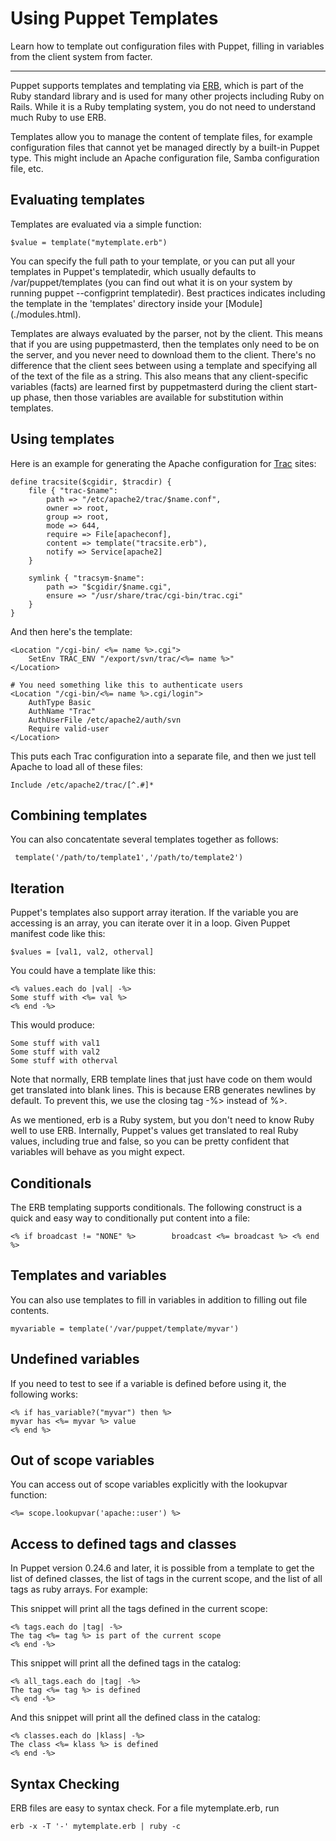 Using Puppet Templates
======================

Learn how to template out configuration files with Puppet, filling in variables
from the client system from facter.

* * *

Puppet supports templates and templating via
[ERB](http://www.ruby-doc.org/stdlib/libdoc/erb/rdoc/), which is
part of the Ruby standard library and is used for many other
projects including Ruby on Rails.  While it is a Ruby templating
system, you do not need to understand much Ruby to use ERB.  

Templates allow you to manage the content of template files, for example configuration files that
cannot yet be managed directly by a built-in Puppet type.   This might include
an Apache configuration file, Samba configuration file, etc.

## Evaluating templates

Templates are evaluated via a simple function:

    $value = template("mytemplate.erb")

You can specify the full path to your template, or you can put all
your templates in Puppet's templatedir, which usually defaults to
/var/puppet/templates (you can find out what it is on your system
by running puppet --configprint templatedir).  Best practices indicates
including the template in the 'templates' directory inside your [Module]
(./modules.html).

Templates are always evaluated by the parser, not by the client.
This means that if you are using puppetmasterd, then the templates
only need to be on the server, and you never need to download them
to the client. There's no difference that the client sees between using a
template and specifying all of the text of the file as a string. This also
means that any client-specific variables (facts) are learned first
by puppetmasterd during the client start-up phase, then those
variables are available for substitution within templates.

## Using templates

Here is an example for generating the Apache configuration for 
[Trac](http://trac.edgewall.org/) sites:

    define tracsite($cgidir, $tracdir) {
        file { "trac-$name":
            path => "/etc/apache2/trac/$name.conf",
            owner => root,
            group => root,
            mode => 644,
            require => File[apacheconf],
            content => template("tracsite.erb"),
            notify => Service[apache2]
        }
    
        symlink { "tracsym-$name":
            path => "$cgidir/$name.cgi",
            ensure => "/usr/share/trac/cgi-bin/trac.cgi"
        }
    }

And then here's the template:

    <Location "/cgi-bin/ <%= name %>.cgi">
        SetEnv TRAC_ENV "/export/svn/trac/<%= name %>"
    </Location> 
    
    # You need something like this to authenticate users
    <Location "/cgi-bin/<%= name %>.cgi/login">
        AuthType Basic 
        AuthName "Trac" 
        AuthUserFile /etc/apache2/auth/svn
        Require valid-user
    </Location>

This puts each Trac configuration into a separate
file, and then we just tell Apache to load all of these files:

    Include /etc/apache2/trac/[^.#]*

## Combining templates

You can also concatentate several templates together as follows:

     template('/path/to/template1','/path/to/template2')

## Iteration

Puppet's templates also support array iteration. If the variable you are
accessing is an array, you can iterate over it in a loop. Given Puppet manifest
code like this:

    $values = [val1, val2, otherval]

You could have a template like this:

    <% values.each do |val| -%> 
    Some stuff with <%= val %> 
    <% end -%>

This would produce:

    Some stuff with val1
    Some stuff with val2
    Some stuff with otherval

Note that normally, ERB template lines that just have code on them
would get translated into blank lines.  This is because ERB generates
newlines by default.  To prevent this, we use the closing tag -%> instead of %>.
 
As we mentioned, erb is a Ruby system, but you don't need to know Ruby
well to use ERB.   Internally, Puppet's values get translated to real Ruby values,
including true and false, so you can be pretty confident that
variables will behave as you might expect.

## Conditionals

The ERB templating supports conditionals.  The following construct is
a quick and easy way to conditionally put content into a file:

    <% if broadcast != "NONE" %>        broadcast <%= broadcast %> <% end %>

## Templates and variables

You can also use templates to fill in variables in addition to filling
out file contents.

    myvariable = template('/var/puppet/template/myvar')

## Undefined variables

If you need to test to see if a variable is defined before using it, the following works:

    <% if has_variable?("myvar") then %>
    myvar has <%= myvar %> value
    <% end %>

## Out of scope variables

You can access out of scope variables explicitly with the lookupvar
function:

    <%= scope.lookupvar('apache::user') %>

## Access to defined tags and classes

In Puppet version 0.24.6 and later, it is possible from a template
to get the list of defined classes, the list of tags in the current
scope, and the list of all tags as ruby arrays. For example:

This snippet will print all the tags defined in the current scope:

    <% tags.each do |tag| -%>
    The tag <%= tag %> is part of the current scope
    <% end -%>

This snippet will print all the defined tags in the catalog:

    <% all_tags.each do |tag| -%>
    The tag <%= tag %> is defined
    <% end -%>

And this snippet will print all the defined class in the catalog:

    <% classes.each do |klass| -%>
    The class <%= klass %> is defined
    <% end -%>

## Syntax Checking

ERB files are easy to syntax check. For a file mytemplate.erb, run

    erb -x -T '-' mytemplate.erb | ruby -c


